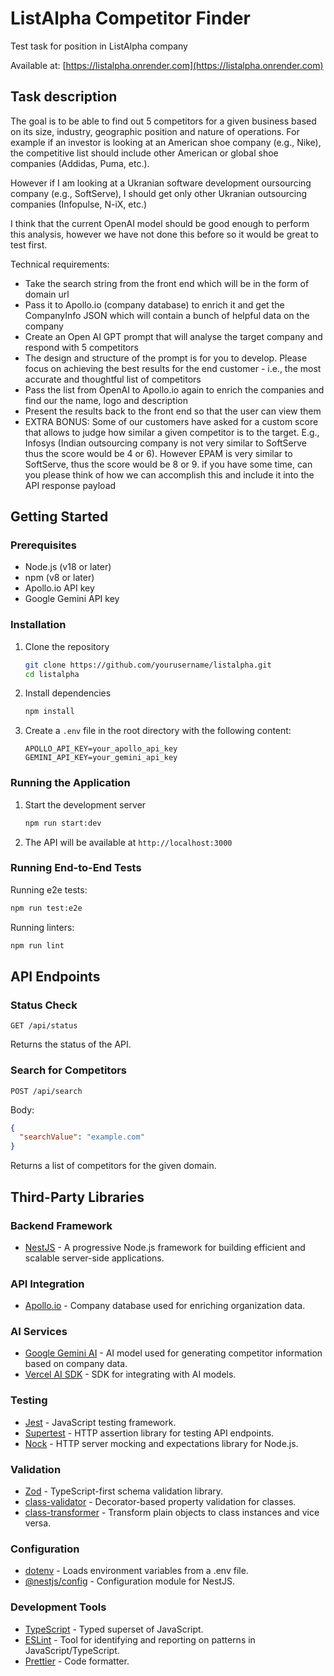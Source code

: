 # ListAlpha Competitor Finder

Test task for position in ListAlpha company

Available at: [https://listalpha.onrender.com](https://listalpha.onrender.com)

## Task description

The goal is to be able to find out 5 competitors for a given business based on its size, industry, geographic position and nature of operations. For example if an investor is looking at an American shoe company (e.g., Nike), the competitive list should include other American or global shoe companies (Addidas, Puma, etc.).

However if I am looking at a Ukranian software development oursourcing company (e.g., SoftServe), I should get only other Ukranian outsourcing companies (Infopulse, N-iX, etc.)

I think that the current OpenAI model should be good enough to perform this analysis, however we have not done this  before so it would be great to test first.

Technical requirements:

- Take the search string from the front end which will be in the form of domain url
- Pass it to Apollo.io (company database) to enrich it and get the CompanyInfo JSON which will contain a bunch of helpful data on the company
- Create an Open AI GPT prompt that will analyse the target company and respond with 5 competitors
- The design and structure of the prompt is for you to develop. Please focus on achieving the best results for the end customer - i.e., the most accurate and thoughtful list of competitors
- Pass the list from OpenAI to Apollo.io again to enrich the companies and find our the name, logo and description
- Present the results back to the front end so that the user can view them
- EXTRA BONUS: Some of our customers have asked for a custom score that allows to judge how similar a given competitor is to the target. E.g., Infosys (Indian outsourcing company is not very similar to SoftServe thus the score would be 4 or 6). However EPAM is very similar to SoftServe, thus the score would be 8 or 9. if you have some time, can you please think of how we can accomplish this and include it into the API response payload

## Getting Started

### Prerequisites

- Node.js (v18 or later)
- npm (v8 or later)
- Apollo.io API key
- Google Gemini API key

### Installation

1. Clone the repository

   ```bash
   git clone https://github.com/yourusername/listalpha.git
   cd listalpha
   ```

2. Install dependencies

   ```bash
   npm install
   ```

3. Create a `.env` file in the root directory with the following content:

   ```env
   APOLLO_API_KEY=your_apollo_api_key
   GEMINI_API_KEY=your_gemini_api_key
   ```

### Running the Application

1. Start the development server

   ```bash
   npm run start:dev
   ```

2. The API will be available at `http://localhost:3000`

### Running End-to-End Tests

Running e2e tests:

```bash
npm run test:e2e
```

Running linters:

```bash
npm run lint
```

## API Endpoints

### Status Check

```http
GET /api/status
```

Returns the status of the API.

### Search for Competitors

```http
POST /api/search
```

Body:

```json
{
  "searchValue": "example.com"
}
```

Returns a list of competitors for the given domain.

## Third-Party Libraries

### Backend Framework

- [NestJS](https://nestjs.com/) - A progressive Node.js framework for building efficient and scalable server-side applications.

### API Integration

- [Apollo.io](https://www.apollo.io/) - Company database used for enriching organization data.

### AI Services

- [Google Gemini AI](https://ai.google.dev/) - AI model used for generating competitor information based on company data.
- [Vercel AI SDK](https://sdk.vercel.ai/docs) - SDK for integrating with AI models.

### Testing

- [Jest](https://jestjs.io/) - JavaScript testing framework.
- [Supertest](https://github.com/ladjs/supertest) - HTTP assertion library for testing API endpoints.
- [Nock](https://github.com/nock/nock) - HTTP server mocking and expectations library for Node.js.

### Validation

- [Zod](https://zod.dev/) - TypeScript-first schema validation library.
- [class-validator](https://github.com/typestack/class-validator) - Decorator-based property validation for classes.
- [class-transformer](https://github.com/typestack/class-transformer) - Transform plain objects to class instances and vice versa.

### Configuration

- [dotenv](https://github.com/motdotla/dotenv) - Loads environment variables from a .env file.
- [@nestjs/config](https://docs.nestjs.com/techniques/configuration) - Configuration module for NestJS.

### Development Tools

- [TypeScript](https://www.typescriptlang.org/) - Typed superset of JavaScript.
- [ESLint](https://eslint.org/) - Tool for identifying and reporting on patterns in JavaScript/TypeScript.
- [Prettier](https://prettier.io/) - Code formatter.
